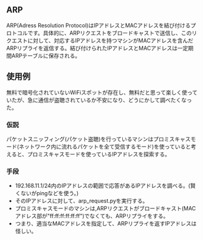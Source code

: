 ## ARP
ARP(Adress Resolution Protocol)はIPアドレスとMACアドレスを結び付けるプロトコルです。具体的に、ARPリクエストをブロードキャストで送信し、このリクエストに対して、対応するIPアドレスを持つマシンがMACアドレスを含んだARPリプライを返信する。結び付けられたIPアドレスとMACアドレスは一定期間ARPテーブルに保存される。

## 使用例
無料で暗号化されていないWiFiスポットが存在し、無料だと思って楽しく使っていたが、急に通信が盗聴されているか不安になり、どうにかして調べたくなった。

### 仮説
パケットスニッフィング(パケット盗聴)を行っているマシンはプロミスキャスモード(ネットワーク内に流れるパケットを全て受信するモード)を使っていると考えると、プロミスキャスモードを使っているIPアドレスを探索する。

### 手段
+ 192.168.11.1/24内のIPアドレスの範囲で応答があるIPアドレスを調べる。(賢くないがpingなどを使う。)
+ そのIPアドレスに対して、arp_request.pyを実行する。
 + プロミスキャスモードのマシンは,ARPリクエストがブロードキャスト(MACアドレス部が"ff:ff:ff:ff:ff:ff")でなくても、ARPリプライをする。
 + つまり、適当なMACアドレスを指定して、ARPリプライを返すIPアドレスは怪しい。

